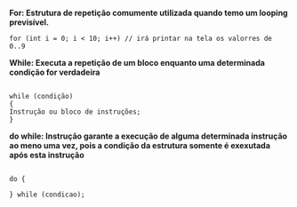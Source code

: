 **For: Estrutura de repetição comumente utilizada quando temo um looping previsível.**

```
for (int i = 0; i < 10; i++) // irá printar na tela os valorres de 0..9
```

**While: Executa a repetição de um bloco enquanto uma determinada condição for verdadeira**

```

while (condição)
{
Instrução ou bloco de instruções;
}
```

**do while: Instrução garante a execução de alguma determinada instrução ao meno uma vez, pois a condição da estrutura somente é exexutada após esta instrução**

```

do {

} while (condicao);
```
